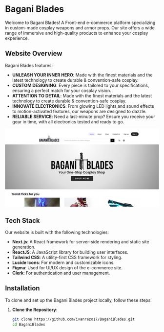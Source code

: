 # Bagani Blades

Welcome to Bagani Blades! A Front-end e-commerce platform specializing in custom-made cosplay weapons and armor props. Our site offers a wide range of immersive and high-quality products to enhance your cosplay experience.

## Website Overview

Bagani Blades features:
- **UNLEASH YOUR INNER HERO**: Made with the finest materials and the latest technology to create durable & convention-safe cosplay.
- **CUSTOM DESIGNING**: Every piece is tailored to your specifications, ensuring a perfect match for your cosplay vision.
- **ATTENTION TO DETAIL**: Made with the finest materials and the latest technology to create durable & convention-safe cosplay.
- **INNOVATE ELECTRONICS**: From glowing LED lights and sound effects to motion-activated features, our weapons are designed to dazzle.
- **RELIABLE SERVICE**: Need a last-minute prop? Ensure you receive your gear in time, with all electronics tested and ready to go.

![Website Thumbnail](/public/thumbnails/thumbnails.PNG)

## Tech Stack

Our website is built with the following technologies:

- **Next.js**: A React framework for server-side rendering and static site generation.
- **ReactJS**: A JavaScript library for building user interfaces.
- **Tailwind CSS**: A utility-first CSS framework for styling.
- **Lucide Icons**: For modern and customizable icons.
- **Figma**: Used for UI/UX design of the e-commerce site.
- **Clerk**: For authentication and user management.

## Installation

To clone and set up the Bagani Blades project locally, follow these steps:

1. **Clone the Repository**:

   ```bash
   git clone https://github.com/ivanrazo17/BaganiBlades.git
   cd BaganiBlades
